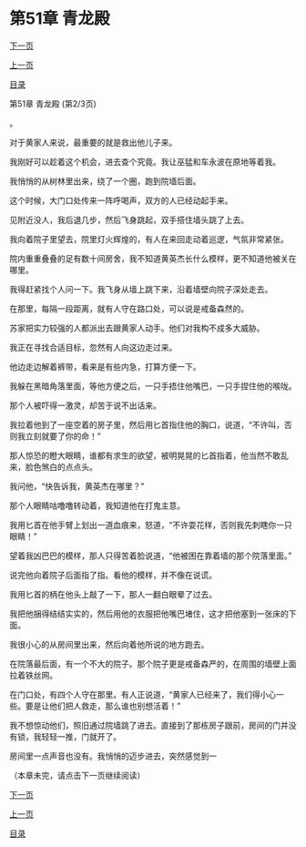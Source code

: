 <h1>第51章   青龙殿</h1>
            <div><p><a href="./0152_%E7%AC%AC51%E7%AB%A0_%E9%9D%92%E9%BE%99%E6%AE%BF.md">下一页</a></p><p><a href="./0150_%E7%AC%AC51%E7%AB%A0_%E9%9D%92%E9%BE%99%E6%AE%BF.md">上一页</a></p><p><a href="../">目录</a></p></div>
            <div><p>第51章   青龙殿 (第2/3页)</p><p>。</p><p>对于黄家人来说，最重要的就是救出他儿子来。</p><p>我刚好可以趁着这个机会，进去查个究竟。我让巫猛和车永波在原地等着我。</p><p>我悄悄的从树林里出来，绕了一个圈，跑到院墙后面。</p><p>这个时候，大门口处传来一阵呼喝声，双方的人已经动起手来。</p><p>见附近没人，我后退几步，然后飞身跳起，双手搭住墙头跳了上去。</p><p>我向着院子里望去，院里灯火辉煌的，有人在来回走动着巡逻，气氛非常紧张。</p><p>院内重重叠叠的足有数十间房舍，我不知道黄英杰长什么模样，更不知道他被关在哪里。</p><p>我得赶紧找个人问一下。我飞身从墙上跳下来，沿着墙壁向院子深处走去。</p><p>在那里，每隔一段距离，就有人守在路口处，可以说是戒备森然的。</p><p>苏家把实力较强的人都派出去跟黄家人动手。他们对我构不成多大威胁。</p><p>我正在寻找合适目标，忽然有人向这边走过来。</p><p>他边走边解着裤带，看来是有些内急，打算方便一下。</p><p>我躲在黑暗角落里面，等他方便之后，一只手捂住他嘴巴，一只手捏住他的喉咙。</p><p>那个人被吓得一激灵，却苦于说不出话来。</p><p>我拉着他到了一座空着的房子里，然后用匕首指住他的胸口，说道，“不许叫，否则我立刻就要了你的命！”</p><p>那人惊恐的瞪大眼睛，谁都有求生的欲望，被明晃晃的匕首指着，他当然不敢乱来，脸色煞白的点点头。</p><p>我问他，“快告诉我，黄英杰在哪里？”</p><p>那个人眼睛咕噜噜转动着，我知道他在打鬼主意。</p><p>我用匕首在他手臂上划出一道血痕来，怒道，“不许耍花样，否则我先刺瞎你一只眼睛！”</p><p>望着我凶巴巴的模样，那人只得苦着脸说道，“他被困在靠着墙的那个院落里面。”</p><p>说完他向着院子后面指了指。看他的模样，并不像在说谎。</p><p>我用匕首的柄在他头上敲了一下，那人一翻白眼晕了过去。</p><p>我把他捆得结结实实的，然后用他的衣服把他嘴巴堵住，这才把他塞到一张床的下面。</p><p>我很小心的从房间里出来，然后向着他所说的地方跑去。</p><p>在院落最后面，有一个不大的院子。那个院子更是戒备森严的，在周围的墙壁上面拉着铁丝网。</p><p>在门口处，有四个人守在那里。有人正说道，“黄家人已经来了，我们得小心一些。要是让他们把人救走，那么谁也别想活着！”</p><p>我不想惊动他们，照旧通过院墙跳了进去。直接到了那栋房子跟前，房间的门并没有锁，我轻轻一推，门就开了。</p><p>房间里一点声音也没有。我悄悄的迈步进去，突然感觉到一</p><p>（本章未完，请点击下一页继续阅读）</p></div>
            <div><p><a href="./0152_%E7%AC%AC51%E7%AB%A0_%E9%9D%92%E9%BE%99%E6%AE%BF.md">下一页</a></p><p><a href="./0150_%E7%AC%AC51%E7%AB%A0_%E9%9D%92%E9%BE%99%E6%AE%BF.md">上一页</a></p><p><a href="../">目录</a></p></div>